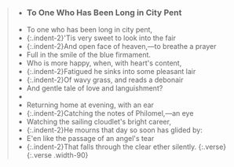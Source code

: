 > -	### To One Who Has Been Long in City Pent
> -	To one who has been long in city pent,
> -	{:.indent-2}'Tis very sweet to look into the fair
> -	{:.indent-2}And open face of heaven,—to breathe a prayer
> -	Full in the smile of the blue firmament.
> -	Who is more happy, when, with heart's content,
> -	{:.indent-2}Fatigued he sinks into some pleasant lair
> -	{:.indent-2}Of wavy grass, and reads a debonair
> -	And gentle tale of love and languishment?
> -    
> -	Returning home at evening, with an ear
> -	{:.indent-2}Catching the notes of Philomel,—an eye
> -	Watching the sailing cloudlet's bright career,
> -	{:.indent-2}He mourns that day so soon has glided by:
> -	E'en like the passage of an angel's tear
> -	{:.indent-2}That falls through the clear ether silently.
> {:.verse}
{:.verse .width-90}